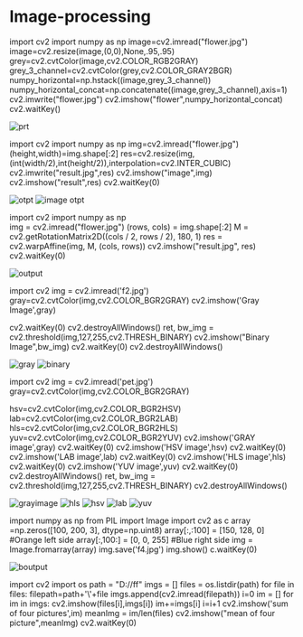 # Image-processing
import cv2
import numpy as np
image=cv2.imread("flower.jpg")
image=cv2.resize(image,(0,0),None,.95,.95)
grey=cv2.cvtColor(image,cv2.COLOR_RGB2GRAY)
grey_3_channel=cv2.cvtColor(grey,cv2.COLOR_GRAY2BGR)
numpy_horizontal=np.hstack((image,grey_3_channel))
numpy_horizontal_concat=np.concatenate((image,grey_3_channel),axis=1)
cv2.imwrite("flower.jpg")
cv2.imshow("flower",numpy_horizontal_concat)
cv2.waitKey()

![prt](https://user-images.githubusercontent.com/75052954/105162953-207db380-5ac8-11eb-9c29-5372ebbadc21.png)

import cv2
import numpy as np 
img=cv2.imread("flower.jpg")
(height,width)=img.shape[:2]
res=cv2.resize(img,(int(width/2),int(height/2)),interpolation=cv2.INTER_CUBIC)
cv2.imwrite("result.jpg",res)
cv2.imshow("image",img)
cv2.imshow("result",res)
cv2.waitKey(0) 

![otpt](https://user-images.githubusercontent.com/75052954/105164668-4015db80-5aca-11eb-87b3-337449a1d05a.png)
![image otpt](https://user-images.githubusercontent.com/75052954/105165140-ccc09980-5aca-11eb-91e8-908819009f9a.png)


import cv2
import numpy as np   
img = cv2.imread("flower.jpg") 
(rows, cols) = img.shape[:2] 
M = cv2.getRotationMatrix2D((cols / 2, rows / 2), 180, 1) 
res = cv2.warpAffine(img, M, (cols, rows)) 
cv2.imshow("result.jpg", res) 
cv2.waitKey(0)


![output](https://user-images.githubusercontent.com/75052954/105166357-3ab99080-5acc-11eb-9a7a-6b01517a9da0.PNG)

import cv2
img = cv2.imread('f2.jpg')
gray=cv2.cvtColor(img,cv2.COLOR_BGR2GRAY)
cv2.imshow('Gray Image',gray)

cv2.waitKey(0)
cv2.destroyAllWindows()
ret, bw_img = cv2.threshold(img,127,255,cv2.THRESH_BINARY)
cv2.imshow("Binary Image",bw_img)
cv2.waitKey(0)
cv2.destroyAllWindows()

![gray](https://user-images.githubusercontent.com/75052954/105166952-f8448380-5acc-11eb-9a95-3084923e3f8b.PNG)
![binary](https://user-images.githubusercontent.com/75052954/105166971-fd093780-5acc-11eb-94c9-8262a6ac51f4.PNG)

import cv2
img = cv2.imread(&#39;pet.jpg&#39;)
gray=cv2.cvtColor(img,cv2.COLOR_BGR2GRAY)

hsv=cv2.cvtColor(img,cv2.COLOR_BGR2HSV)
lab=cv2.cvtColor(img,cv2.COLOR_BGR2LAB)
hls=cv2.cvtColor(img,cv2.COLOR_BGR2HLS)
yuv=cv2.cvtColor(img,cv2.COLOR_BGR2YUV)
cv2.imshow(&#39;GRAY image&#39;,gray)
cv2.waitKey(0)
cv2.imshow(&#39;HSV image&#39;,hsv)
cv2.waitKey(0)
cv2.imshow(&#39;LAB image&#39;,lab)
cv2.waitKey(0)
cv2.imshow(&#39;HLS image&#39;,hls)
cv2.waitKey(0)
cv2.imshow(&#39;YUV image&#39;,yuv)
cv2.waitKey(0)
cv2.destroyAllWindows()
ret, bw_img = cv2.threshold(img,127,255,cv2.THRESH_BINARY)
cv2.destroyAllWindows()

![grayimage](https://user-images.githubusercontent.com/75052954/105169236-1bbcfd80-5ad0-11eb-8558-ac8e7a262733.PNG)
![hls](https://user-images.githubusercontent.com/75052954/105169262-25466580-5ad0-11eb-8add-99b779e56158.PNG)
![hsv](https://user-images.githubusercontent.com/75052954/105169304-32fbeb00-5ad0-11eb-8812-2c4a1fc15f12.PNG)
![lab](https://user-images.githubusercontent.com/75052954/105169321-398a6280-5ad0-11eb-8495-9a3d5a9d00de.PNG)
![yuv](https://user-images.githubusercontent.com/75052954/105169331-3e4f1680-5ad0-11eb-9d6d-7bf7f0b83229.PNG)


import numpy as np
from PIL import Image 
import cv2 as c 
array =np.zeros([100, 200, 3], dtype=np.uint8) 
array[:,:100] = [150, 128, 0] #Orange left side
array[:,100:] = [0, 0, 255] #Blue right side
img = Image.fromarray(array) 
img.save('f4.jpg') 
img.show() 
c.waitKey(0)

![boutput](https://user-images.githubusercontent.com/75052954/105334646-f8f01f00-5b8b-11eb-820f-59c6b6a2a88c.PNG)

import cv2 
import os 
path = "D://ff"
imgs = []
files = os.listdir(path) 
for file in files:
    filepath=path+'\\'+file
imgs.append(cv2.imread(filepath)) 
i=0 
im = [] 
for im in imgs:
    cv2.imshow(files[i],imgs[i])
    im+=imgs[i]
    i=i+1 
cv2.imshow('sum of four pictures',im) 
meanImg = im/len(files)
cv2.imshow("mean of four picture",meanImg) 
cv2.waitKey(0)


